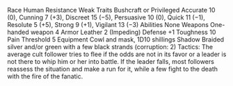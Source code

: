 Race Human 
Resistance Weak 
Traits Bushcraft or Privileged 
Accurate 10 (0), Cunning 7 (+3), Discreet 15 (−5), Persuasive 10 (0), Quick 11 (−1), Resolute 5 (+5), Strong 9 (+1), Vigilant 13 (−3) 
Abilities None 
Weapons One-handed weapon 4 
Armor Leather 2 (Impeding) 
Defense +1 
Toughness 10 Pain Threshold 5 
Equipment Cowl and mask, 1D10 shillings 
Shadow Braided silver and/or green with a few black strands (corruption: 2) 
Tactics: The average cult follower tries to flee if the odds are not in its favor or a leader is not there to whip him or her into battle. If the leader falls, most followers reassess the situation and make a run for it, while a few fight to the death with the fire of the fanatic.